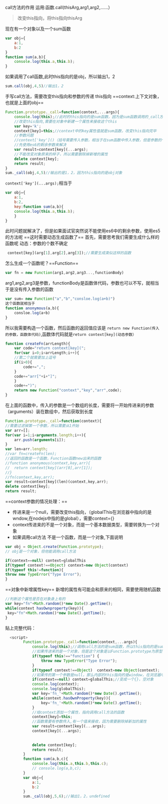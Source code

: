 call方法的作用
运用:函数.call(thisArg,arg1,arg2,……）
> 改变this指向，将this指向thisArg

现在有一个对象以及一个sum函数

```javascript
var obj={
	a:1,
	b:2
}
function sum(a,b){
	console.log(this.a,this.b);
}
```
如果调用了call函数,此时this指向的是obj，所以输出1，2

```javascript
sum.call(obj,4,5)//输出1，2
```
手写call方法，需要改变this指向和参数的传递
this指向
==context:上下文对象，也就是上面的obj==
```javascript
Function.prototype._call=function(context,...args){
	console.log(this);//此时的this指向的是sum函数，因为是sum函数调用的_call方法
	//改变this指向,需要在对象中新建一个属性来接收这个this
	var key='k';
	context[key]=this;//context中的key属性值就是sum函数，改变this指向完毕
	//参数问题
	//context['key']()（括号需要传入参数，相当于在sum函数中传入参数，但是参数的个数并不确定)
	//先使用es6的剩余参数来解决
	var result=context[key](...args);
	//不能改变对象原来的样子，所以需要删除掉新增的属性
	delete context[key];
	return result;
}
sum._call(obj,4,5)//输出的是1，2，因为this指向的是obj对象
```
`context['key'](...args);`相当于

```javascript
var obj={
	a:1,
	b:2,
	key:function sum(a,b){
	console.log(this.a,this.b);
	}
}
```
此时问题就解决了，但是如果面试官突然说不能使用es6中的剩余参数，使用es5的方法呢
==这时需要动态生成函数了==
首先，需要思考我们需要生成什么样的函数呢
动态：参数的个数不确定
```javascript
 context[key](arg[1],arg[2],arg[3]);//需要生成类似这样的函数
```
怎么生成一个函数呢？==Function==

```javascript
var fn = new Function(arg1,arg2,arg3...,functionBody)
```
arg1,arg2,arg3是参数，functionBody是函数体代码，参数也可以不写，就相当于是没有传入参数的函数
```javascript
var sum= new Function("a","b","consloe.log(a+b)")
这个函数就相当于
function anonymous(a,b){
	consloe.log(a+b)
}
```
所以我需要构造一个函数，然后函数的返回值应该是
`return new Function(传入的参数，函数体代码)`,函数体代码就是`return context[key](动态参数）`

```javascript
function createFn(arrLength){
	var code="return context[key](";
	for(var i=0;i<arrLength;i++){
	//第二个就需要加上逗号
	if(i>0){
		code+=",";
	}
	code+="arr["+i+"]";
	}
	code+=")";
	return new Function("context","key","arr",code);
}
```
在上面的函数中，传入的参数是一个数组的长度，需要将一开始传进来的参数（arguments）装在数组中，然后获取到长度

```javascript
Function.prototype._call=function(context){
//需要过滤掉第一个参数，所以需要从1开始
var arr=[];
for(var i=1;i<arguments.length;i++){
	arr.push(arguments[i]);
}
var len=arr.length;
//var fn=createFn(len);
//返回的函数是一个函数，Function函数new出来的函数
//function anonymous(context,key,arr){
//	return context[key](arr[0],arr[1]);
//}
//fn(context,key,arr);
var result=context[key](len)(context,key,arr);
delete context[key];
return result;
```
==context参数的情况处理：==

 - 传进来是一个null，需要改变this指向，（globalThis在浏览器中指向的是wndow,在nodejs中指的是global），需要context={}
 - context传进来的不是一个对象，而是一个基本数据类型，需要转换为一个对象
 - 如果调用call方法 不是一个函数，而是一个对象,下面说明


```javascript
var obj = Object.create(Function.prototype);
// obj是一个对象，但他能调用call方法
```

```javascript
if(context==null) context=globalThis
if(typeof context!==Object) context=new Object(context)
if(typeof this!=function){
throw new TypeError("Type Error");
}

```
==对象中新增属性key==
新增的属性有可能会和原来的相同，需要使用随机函数

```javascript
//判断这个属性是否在对象身上有的
var key="fn"+Math.random()*new Date().getTime();
while(context hasOwnproperty(key)){
 key="fn"+Math.random()*new Date().getTime();
}
```
贴上完整代码：

```javascript
  <script>
        Function.prototype._call=function(context,...args){
            console.log(this);//调用call方法的是sum函数，所以this指向的是sum函数
            //如果传进来的是一个对象，但是这个对象是以Function.prototype为原型，也就是说可以调用函数上的call方法
            if(typeof this!=="function") {
                throw new TypeError("Type Error");
            }
            if(typeof context!==Object)  context=new Object(context);
            //如果传的第一个参数是null，那么内部的this指向的是window，在浏览器中是window，在nodejs中是global
            if(context==null) context=globalThis;//变成一个{}，空对象
            console.log(context);
            console.log(globalThis);
            var key='fn_'+Math.random()*new Date().getTime();
            while(context.hasOwnProperty(key)){
                key='fn_'+Math.random()*new Date().getTime();
            }
            //给context添加一个属性，指向调用call方法的函数
            context[key]=this;
            //函数需要有参数传入,有一个值来接收，因为需要删除掉新加的属性
            var result=context[key](...args);
            context[key](...args);
        
        
            delete context[key];
            return result;
        }
        function sum(a,b,c){
            console.log(this.a,this.b,this.c);
            // console.log(a,b,c);
        } 
        var obj={
            a:1,
            b:2
        }
        sum._call(obj,5,6);//输出1，2，undefined
```


